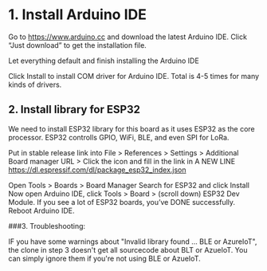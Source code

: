# 1. Install Arduino IDE

Go to https://www.arduino.cc and download the latest Arduino IDE. Click “Just download” to get the installation file.

Let everything default and finish installing the Arduino IDE

Click Install to install COM driver for Arduino IDE. Total is 4-5 times for many kinds of drivers.

## 2. Install library for ESP32

We need to install ESP32 library for this board as it uses ESP32 as the core processor. ESP32 controlls GPIO, WiFi, BLE, and even SPI for LoRa.

Put in stable release link into File > References > Settings > Additional Board manager URL > Click the icon and fill in the link in A NEW LINE https://dl.espressif.com/dl/package_esp32_index.json

Open Tools > Boards > Board Manager
Search for ESP32 and click Install
Now open Arduino IDE, click Tools > Board > (scroll down) ESP32 Dev Module. If you see a lot of ESP32 boards, you’ve DONE successfully.
Reboot Arduino IDE.

###3. Troubleshooting:

IF you have some warnings about "Invalid library found ... BLE or AzureIoT", the clone in step 3 doesn't get all sourcecode about BLT or AzueIoT. You can simply ignore them if you're not using BLE or AzueIoT.
